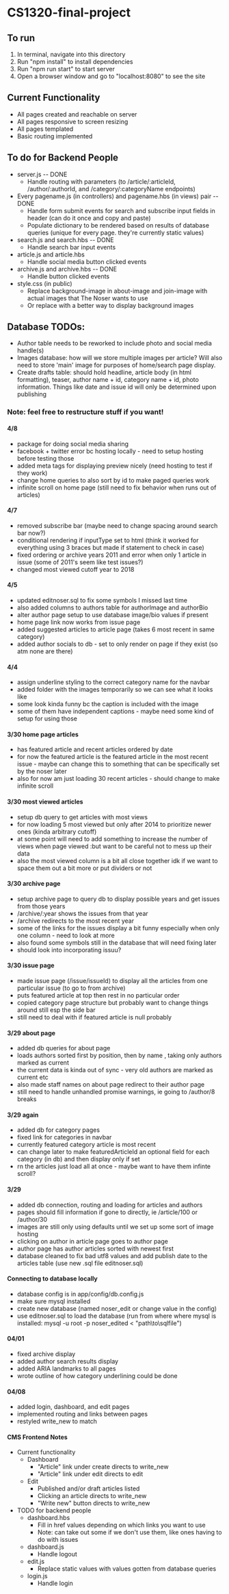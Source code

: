 # CS1320-final-project

## To run
1. In terminal, navigate into this directory
2. Run "npm install" to install dependencies
3. Run "npm run start" to start server
4. Open a browser window and go to "localhost:8080" to see the site

## Current Functionality
- All pages created and reachable on server
- All pages responsive to screen resizing
- All pages templated
- Basic routing implemented

## To do for Backend People
- server.js -- DONE
    - Handle routing with parameters (to /article/:articleId, /author/:authorId, and /category/:categoryName endpoints)
- Every pagename.js (in controllers) and pagename.hbs (in views) pair -- DONE
    - Handle form submit events for search and subscribe input fields in header (can do it once and copy and paste)
    - Populate dictionary to be rendered based on results of database queries (unique for every page. they're currently static values)
- search.js and search.hbs -- DONE
    - Handle search bar input events
- article.js and article.hbs
    - Handle social media button clicked events
- archive.js and archive.hbs -- DONE
    - Handle button clicked events
- style.css (in public)
    - Replace background-image in about-image and join-image with actual images that The Noser wants to use
    - Or replace with a better way to display background images

## Database TODOs:
- Author table needs to be reworked to include photo and social media handle(s)
- Images database: how will we store multiple images per article? Will also need to store 'main' image for purposes of home/search page display.
- Create drafts table: should hold headline, article body (in html formatting), teaser, author name + id, category name + id, photo information. Things like date and issue id will only be determined upon publishing

### Note: feel free to restructure stuff if you want!

#### 4/8
- package for doing social media sharing
- facebook + twitter error bc hosting locally - need to setup hosting before testing those
- added meta tags for displaying preview nicely (need hosting to test if they work)
- change home queries to also sort by id to make paged queries work
- infinite scroll on home page (still need to fix behavior when runs out of articles)

#### 4/7
- removed subscribe bar (maybe need to change spacing around search bar now?)
- conditional rendering if inputType set to html (think it worked for everything using 3 braces but made if statement to check in case)
- fixed ordering or archive years 2011 and error when only 1 article in issue (some of 2011's seem like test issues?)
- changed most viewed cutoff year to 2018

#### 4/5 
- updated editnoser.sql to fix some symbols I missed last time
- also added columns to authors table for authorImage and authorBio
- alter author page setup to use database image/bio values if present
- home page link now works from issue page
- added suggested articles to article page (takes 6 most recent in same category)
- added author socials to db - set to only render on page if they exist (so atm none are there)

#### 4/4 
- assign underline styling to the correct category name for the navbar
- added folder with the images temporarily so we can see what it looks like
- some look kinda funny bc the caption is included with the image
- some of them have independent captions - maybe need some kind of setup for using those

#### 3/30 home page articles
- has featured article and recent articles ordered by date
- for now the featured article is the featured article in the most recent issue - maybe can change this to something that can be specifically set by the noser later
- also for now am just loading 30 recent articles - should change to make infinite scroll

#### 3/30 most viewed articles
- setup db query to get articles with most views
- for now loading 5 most viewed but only after 2014 to prioritize newer ones (kinda arbitrary cutoff)
- at some point will need to add something to increase the number of views when page viewed :but want to be careful not to mess up their data
- also the most viewed column is a bit all close together idk if we want to space them out a bit more or put dividers or not

#### 3/30 archive page
- setup archive page to query db to display possible years and get issues from those years
- /archive/:year shows the issues from that year
- /archive redirects to the most recent year
- some of the links for the issues display a bit funny especially when only one column - need to look at more
- also found some symbols still in the database that will need fixing later
- should look into incorporating issuu?

#### 3/30 issue page
- made issue page (/issue/issueId) to display all the articles from one particular issue (to go to from archive)
- puts featured article at top then rest in no particular order
- copied category page structure but probably want to change things around still esp the side bar
- still need to deal with if featured article is null probably

#### 3/29 about page
- added db queries for about page
- loads authors sorted first by position, then by name , taking only authors marked as current
- the current data is kinda out of sync - very old authors are marked as current etc
- also made staff names on about page redirect to their author page
- still need to handle unhandled promise warnings, ie going to /author/8 breaks

#### 3/29 again
- added db for category pages
- fixed link for categories in navbar
- currently featured category article is most recent 
- can change later to make featuredArticleId an optional field for each category (in db) and then display only if set
- rn the articles just load all at once - maybe want to have them infinte scroll?

#### 3/29
- added db connection, routing and loading for articles and authors
- pages should fill information if gone to directly, ie /article/100 or /author/30
- images are still only using defaults until we set up some sort of image hosting
- clicking on author in article page goes to author page
- author page has author articles sorted with newest first
- database cleaned to fix bad utf8 values and add publish date to the articles table (use new .sql file editnoser.sql)

#### Connecting to database locally
- database config is in app/config/db.config.js
- make sure mysql installed
- create new database (named noser_edit or change value in the config)
- use editnoser.sql to load the database (run from where where mysql is installed: mysql -u root -p noser_edited < "path\to\sqlfile")

#### 04/01
- fixed archive display
- added author search results display
- added ARIA landmarks to all pages
- wrote outline of how category underlining could be done

#### 04/08 
- added login, dashboard, and edit pages
- implemented routing and links between pages
- restyled write_new to match

#### CMS Frontend Notes
- Current functionality
    - Dashboard
        - "Article" link under create directs to write_new
        - "Article" link under edit directs to edit
    - Edit
        - Published and/or draft articles listed
        - Clicking an article directs to write_new
        - "Write new" button directs to write_new
- TODO for backend people
    - dashboard.hbs
        - Fill in href values depending on which links you want to use
        - Note: can take out some if we don't use them, like ones having to do with issues
    - dashboard.js
        - Handle logout
    - edit.js
        - Replace static values with values gotten from database queries
    - login.js
        - Handle login